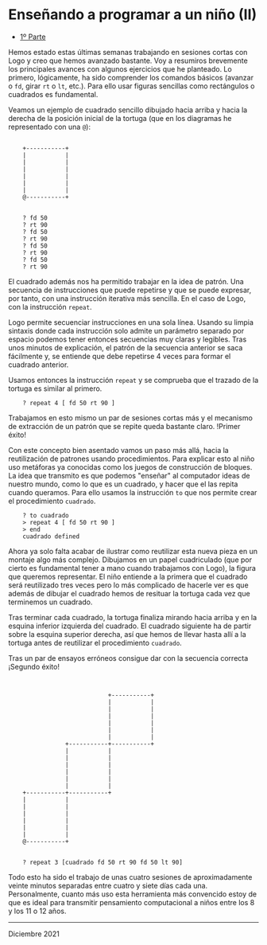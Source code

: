 # Enseñando a programar a un niño (II)

- [1º Parte](enseñando-programar-niños.md.html)

Hemos estado estas últimas semanas trabajando en sesiones cortas con Logo y creo que hemos avanzado bastante. Voy a resumiros brevemente los principales avances con algunos ejercicios que he planteado. Lo primero, lógicamente, ha sido comprender los comandos básicos (avanzar o `fd`, girar `rt` o `lt`, etc.). Para ello usar figuras sencillas como rectángulos o cuadrados es fundamental.

Veamos un ejemplo de cuadrado sencillo dibujado hacia arriba y hacia la derecha de la posición inicial de la tortuga (que en los diagramas he representado con una `@`):

```	

	+-----------+
	|           |
	|           |
	|           |
	|           |
	|           |
	|           |
	@-----------+
	

	? fd 50
	? rt 90
	? fd 50
	? rt 90
	? fd 50
	? rt 90
	? fd 50
	? rt 90
```

El cuadrado además nos ha permitido trabajar en la idea de patrón. Una secuencia de instrucciones que puede repetirse y que se puede expresar, por tanto, con una instrucción iterativa más sencilla. En el caso de Logo, con la instrucción `repeat`.

Logo permite secuenciar instrucciones en una sola línea. Usando su limpia sintaxis donde cada instrucción solo admite un parámetro separado por espacio podemos tener entonces secuencias muy claras y legibles. Tras unos minutos de explicación, el patrón de la secuencia anterior se saca fácilmente y, se entiende que debe repetirse 4 veces para formar el cuadrado anterior.

Usamos entonces la instrucción `repeat` y se comprueba que el trazado de la tortuga es similar al primero.

```
	? repeat 4 [ fd 50 rt 90 ]
```

Trabajamos en esto mismo un par de sesiones cortas más y el mecanismo de extracción de un patrón que se repite queda bastante claro. !Primer éxito!

Con este concepto bien asentado vamos un paso más allá, hacia la reutilización de patrones usando procedimientos. Para explicar esto al niño uso metáforas ya conocidas como los juegos de construcción de bloques. La idea que transmito es que podemos "enseñar" al computador ideas de nuestro mundo, como lo que es un cuadrado, y hacer que el las repita cuando queramos. Para ello usamos la instrucción `to` que nos permite crear el procedimiento `cuadrado`.

```
	? to cuadrado
	> repeat 4 [ fd 50 rt 90 ]
	> end
	cuadrado defined
``` 

Ahora ya solo falta acabar de ilustrar como reutilizar esta nueva pieza en un montaje algo más complejo. Dibujamos en un papel cuadriculado (que por cierto es fundamental tener a mano cuando trabajamos con Logo), la figura que queremos representar. El niño entiende a la primera que el cuadrado será reutilizado tres veces pero lo más complicado de hacerle ver es que además de dibujar el cuadrado hemos de resituar la tortuga cada vez que terminemos un cuadrado.

Tras terminar cada cuadrado, la tortuga finaliza mirando hacia arriba y en la esquina inferior izquierda del cuadrado. El cuadrado siguiente ha de partir sobre la esquina superior derecha, así que hemos de llevar hasta allí a la tortuga antes de reutilizar el procedimiento `cuadrado`.

Tras un par de ensayos erróneos consigue dar con la secuencia correcta ¡Segundo éxito!

```


	                        +-----------+
	                        |           |
	                        |           |
	                        |           |
	                        |           |
	                        |           |
		                    |           |
	            +-----------+-----------+
	            |           |
	            |           |
	            |           |
	            |           |
	            |           |
		        |           |
	+-----------+-----------+
	|           |
	|           |
	|           |
	|           |
	|           |
	|           |
	@-----------+


	? repeat 3 [cuadrado fd 50 rt 90 fd 50 lt 90]

```

Todo esto ha sido el trabajo de unas cuatro sesiones de aproximadamente veinte minutos separadas entre cuatro y siete días cada una. Personalmente, cuanto más uso esta herramienta más convencido estoy de que es ideal para transmitir pensamiento computacional a niños entre los 8 y los 11 o 12 años.




---

Diciembre 2021
